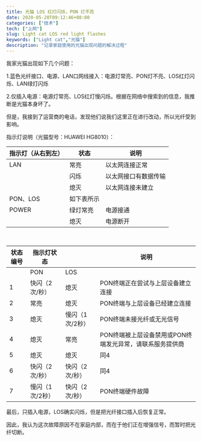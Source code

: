 ```yaml
---
title: 光猫 LOS 红灯闪烁，PON 灯不亮
date: 2020-05-20T09:12:46+08:00
categories: ["技术"]
tech: ["上网"]
slug: Light cat LOS red light flashes
keywords: ["Light cat","光猫"]
description: "记录家庭使用的光猫出现问题的解决过程"
---
```


我家光猫出现如下几个问题：

1.蓝色光纤接口、电源、LAN口网线接入：电源灯常亮、PON灯不亮、LOS红灯闪烁、LAN绿灯闪烁

2.仅插入电源：电源灯常亮、LOS红灯慢闪烁。根据在网络中搜索到的信息，我推断是光猫本身坏了。

但是，我接到了运营商的电话，发现他们说我们这里正在进行改动，所以光纤受到影响。

指示灯说明（光猫型号：HUAWEI HG8010）：

| 指示灯（从右到左） | 状态       | 说明                 |
| ------------------ | ---------- | -------------------- |
| LAN                | 常亮       | 以太网连接正常       |
|                    | 闪烁       | 以太网接口有数据传输 |
|                    | 熄灭       | 以太网连接未建立     |
| PON、LOS           | 如下表所示 |                      |
| POWER              | 绿灯常亮   | 电源接通             |
|                    | 熄灭       | 电源断开             |

</br>

| 状态编号 | 指示灯状态      |                 | 说明                                                     |
| -------- | --------------- | --------------- | -------------------------------------------------------- |
|          | PON             | LOS             |                                                          |
| 1        | 快闪（2次/秒）  | 熄灭            | PON终端正在尝试与上层设备建立连接                        |
| 2        | 常亮            | 熄灭            | PON终端与上层设备已经建立连接                            |
| 3        | 熄灭            | 慢闪（1次/2秒） | PON终端未接光纤或无光信号                                |
| 4        | 熄灭            | 常亮            | PON终端被上层设备禁用或PON终端发光异常，请联系服务提供商 |
| 5        | 熄灭            | 熄灭            | 同4                                                      |
| 6        | 快闪（2次/秒）  | 快闪（2次/秒）  | 同4                                                      |
| 7        | 慢闪（1次/2秒） | 快闪（2次/秒）  | PON终端硬件故障                                          |

最后，只插入电源，LOS确实闪烁，但是把光纤接口插入后恢复正常。

因此，我认为这次故障原因不在家庭内部，而在于他们正在增强信号，而暂时把光纤切断。
